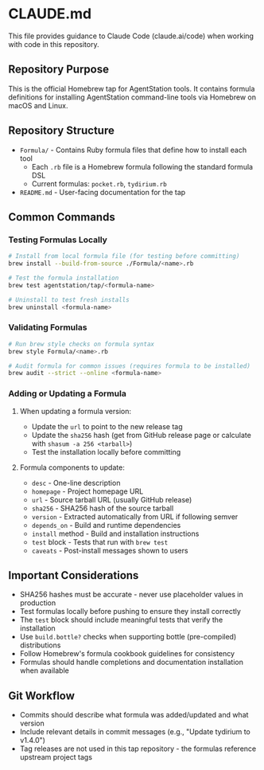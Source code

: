 # CLAUDE.md

This file provides guidance to Claude Code (claude.ai/code) when working with code in this repository.

## Repository Purpose

This is the official Homebrew tap for AgentStation tools. It contains formula definitions for installing AgentStation command-line tools via Homebrew on macOS and Linux.

## Repository Structure

- `Formula/` - Contains Ruby formula files that define how to install each tool
  - Each `.rb` file is a Homebrew formula following the standard formula DSL
  - Current formulas: `pocket.rb`, `tydirium.rb`
- `README.md` - User-facing documentation for the tap

## Common Commands

### Testing Formulas Locally

```bash
# Install from local formula file (for testing before committing)
brew install --build-from-source ./Formula/<name>.rb

# Test the formula installation
brew test agentstation/tap/<formula-name>

# Uninstall to test fresh installs
brew uninstall <formula-name>
```

### Validating Formulas

```bash
# Run brew style checks on formula syntax
brew style Formula/<name>.rb

# Audit formula for common issues (requires formula to be installed)
brew audit --strict --online <formula-name>
```

### Adding or Updating a Formula

1. When updating a formula version:
   - Update the `url` to point to the new release tag
   - Update the `sha256` hash (get from GitHub release page or calculate with `shasum -a 256 <tarball>`)
   - Test the installation locally before committing

2. Formula components to update:
   - `desc` - One-line description
   - `homepage` - Project homepage URL
   - `url` - Source tarball URL (usually GitHub release)
   - `sha256` - SHA256 hash of the source tarball
   - `version` - Extracted automatically from URL if following semver
   - `depends_on` - Build and runtime dependencies
   - `install` method - Build and installation instructions
   - `test` block - Tests that run with `brew test`
   - `caveats` - Post-install messages shown to users

## Important Considerations

- SHA256 hashes must be accurate - never use placeholder values in production
- Test formulas locally before pushing to ensure they install correctly
- The `test` block should include meaningful tests that verify the installation
- Use `build.bottle?` checks when supporting bottle (pre-compiled) distributions
- Follow Homebrew's formula cookbook guidelines for consistency
- Formulas should handle completions and documentation installation when available

## Git Workflow

- Commits should describe what formula was added/updated and what version
- Include relevant details in commit messages (e.g., "Update tydirium to v1.4.0")
- Tag releases are not used in this tap repository - the formulas reference upstream project tags